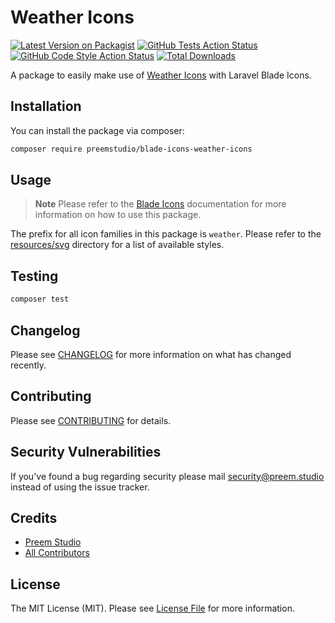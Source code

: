 # Weather Icons

[![Latest Version on Packagist](https://img.shields.io/packagist/v/preemstudio/blade-icons-weather-icons.svg?style=flat-square)](https://packagist.org/packages/preemstudio/blade-icons-weather-icons)
[![GitHub Tests Action Status](https://img.shields.io/github/actions/workflow/status/preemstudio/blade-icons-weather-icons/run-tests.yml?branch=main&label=tests&style=flat-square)](https://github.com/PreemStudio/blade-icons-weather-icons/actions?query=workflow%3Arun-tests+branch%3Amain)
[![GitHub Code Style Action Status](https://img.shields.io/github/actions/workflow/status/preemstudio/blade-icons-weather-icons/fix-php-code-style-issues.yml?branch=main&label=code%20style&style=flat-square)](https://github.com/PreemStudio/blade-icons-weather-icons/actions?query=workflow%3A"Fix+PHP+code+style+issues"+branch%3Amain)
[![Total Downloads](https://img.shields.io/packagist/dt/preemstudio/blade-icons-weather-icons.svg?style=flat-square)](https://packagist.org/packages/preemstudio/blade-icons-weather-icons)

A package to easily make use of [Weather Icons](https://github.com/erikflowers/weather-icons) with Laravel Blade Icons.

## Installation

You can install the package via composer:

```bash
composer require preemstudio/blade-icons-weather-icons
```

## Usage

> **Note**
> Please refer to the [Blade Icons](https://github.com/PreemStudio/blade-icons) documentation for more information on how to use this package.

The prefix for all icon families in this package is `weather`. Please refer to the [resources/svg](/resources/svg) directory for a list of available styles.

## Testing

```bash
composer test
```

## Changelog

Please see [CHANGELOG](CHANGELOG.md) for more information on what has changed recently.

## Contributing

Please see [CONTRIBUTING](CONTRIBUTING.md) for details.

## Security Vulnerabilities

If you've found a bug regarding security please mail [security@preem.studio](mailto:security@preem.studio) instead of using the issue tracker.

## Credits

- [Preem Studio](https://github.com/PreemStudio)
- [All Contributors](../../contributors)

## License

The MIT License (MIT). Please see [License File](LICENSE.md) for more information.
